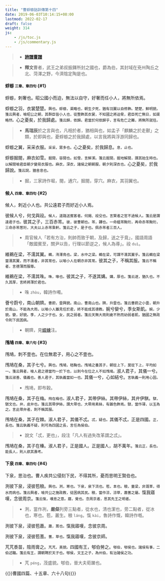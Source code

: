 ```yaml
---
title: "曹蜉蝣詁訓傳第十四"
date: 2019-06-03T10:14:15+08:00
lastmod: 2022-02-17
draft: false
weight: 314
js:
    - /js/toc.js
    - /js/commentary.js
---
```



> - [**詩譜曹譜**](../shi-pu/#14)

> - **釋文**曹者，武王之弟叔振鐸所封之國也，爵為伯，其封域在兗州陶丘之北、菏澤之野，今濟陰定陶是也。


#### 蜉蝣 <small>三章、章四句</small> {#1}

蜉蝣，刺奢也。昭公國小而迫，無法以自守，好奢而任小人，將無所依焉。

蜉蝣之羽，衣裳楚楚。<small>興也。蜉蝣，渠略也，朝生夕死，猶有羽翼以自修飾。楚楚，鮮明貌。箋云興者，喻昭公之朝，其群臣皆小人也，徒整飾其衣裳，不知國之將迫脅，君臣死亡無日，如渠略然。</small>心之憂矣，於我歸處。<small>箋云歸，依歸。君當於何依歸乎，言有危亡之難，將無所就往。</small>

> - **馬瑞辰**於之言與也，凡相於者，猶相與也，如孟子「麒麟之於走獸」之類，於即與也，憂蜉蝣之於我歸處，以言我將與浮游同歸也。

蜉蝣之翼，采采衣服。<small>采采，眾多也。</small>心之憂矣，於我歸息。<small>息，止也。</small>

蜉蝣掘閱，麻衣如雪。<small>掘閱，容閱也。如雪，言鮮潔。箋云掘閱，掘地解閱，謂其始生時也。以解閱喻君臣朝夕變易衣服也。麻衣，深衣，諸侯之朝朝服，朝夕則深衣也。</small>心之憂矣，於我歸說。<small>箋云說，猶舍息也。</small>

> - 掘，三家詩作堀，閱，通穴，掘閱，穿穴。麻衣，其羽翼也。


#### 候人 <small>四章、章四句</small> {#2}

候人，刺近小人也。共公遠君子而好近小人焉。

彼候人兮，何戈與祋。<small>候人，道路送賓客者。何揭、祋殳也。言賢者之官不過候人。箋云是謂遠君子也。</small>彼其之子，三百赤芾。<small>彼，彼曹朝也。芾，韠也。一命縕芾黝珩，再命赤芾黝珩，三命赤芾葱珩，大夫以上赤芾乘軒。箋云之子，是子也。佩赤芾者三百人。</small>

> - 周官候人「若有方治，則帥而致于朝，及歸，送之于竟」，國語周語「敵國賓至，關尹以告，行理以節逆之，候人為導」。祋 `duì`。

維鵜在梁，不濡其翼。<small>鵜，洿澤鳥也。梁，水中之梁。鵜在梁，可謂不濡其翼乎。箋云鵜在梁當濡其翼，而不濡者，非其常也，以喻小人在朝亦非其常。</small>彼其之子，不稱其服。<small>箋云不稱者，言德薄而服尊。</small>

維鵜在梁，不濡其咮。<small>咮，喙也。</small>彼其之子，不遂其媾。<small>媾，厚也。箋云遂，猶久也。不久其厚，言終將薄於君也。</small>

> - 咮 `zhòu`，韓詩作噣。

薈兮蔚兮，南山朝隮。<small>薈蔚，雲興貌。南山，曹南山也。隮，升雲也。箋云薈蔚之小雲，朝升於南山，不能為大雨，以喻小人雖見任於君，終不能成其德教。</small>婉兮孌兮，季女斯飢。<small>婉，少貌。孌，好貌。季，人之少子也。女，民之弱者。箋云天無大雨則歲不熟而幼弱者飢，猶國之無政令則下民困病。</small>

> - 朝隮，見[蝃蝀](../04/#7)注。


#### 鳲鳩 <small>四章、章六句</small> {#3}

鳲鳩，刺不壹也。在位無君子，用心之不壹也。<small></small>

鳲鳩在桑，其子七兮。<small>興也。鳲鳩，秸鞠也。鳲鳩之養其子，朝從上下，莫從下上，平均如一。箋云興者，喻人君之德當均一於下也，以刺今在位之人不如鳲鳩。</small>淑人君子，其儀一兮。<small>箋云淑善、儀義也。善人君子，其執義當如一也。</small>其儀一兮，心如結兮。<small>言執義一則用心固。</small>

> - 鳲鳩，即布穀。

鳲鳩在桑，其子在梅。<small>飛在梅也。</small>淑人君子，其帶伊絲。其帶伊絲，其弁伊騏。<small>騏，騏文也。弁，皮弁也。箋云其帶伊絲，謂大帶也，大帶用素絲，有雜色飾焉。騏，當作𤪌，以玉為之。言此帶弁者，刺不稱其服。</small>

鳲鳩在桑，其子在棘。淑人君子，其儀不忒。<small>忒，疑也。</small>其儀不忒，正是四國。<small>正，長也。箋云執義不疑，則可為四國之長，言任為侯伯。</small>

> - 說文「忒，更也」，段注「凡人有過失改革謂之忒」。

鳲鳩在桑，其子在榛。淑人君子，正是國人。正是國人，胡不萬年。<small>箋云正，長也。能長人，則人欲其壽考。</small>


#### 下泉 <small>四章、章四句</small> {#4}

下泉，思治也。曹人疾共公侵刻下民，不得其所，憂而思明王賢伯也。

洌彼下泉，浸彼苞稂。<small>興也。洌，寒也。下泉，泉下流也。苞，本也。稂，童梁，非溉草，得水而病也。箋云興者，喻共公之施政教，徒困病其民。稂，當作涼，涼草，蕭蓍之屬。</small>愾我寤嘆，念彼周京。<small>箋云愾，嘆息之意。寤，覺也。念周京者，思其先王之明者。</small>

> - 洌，當作冽，**嚴粲**列旁三點者，從水也，清也潔也，旁二點者，從冰也，寒也。苞，叢生。稂 `láng`。愾 `kài`，魯詩作慨，韓詩作嘅。

洌彼下泉，浸彼苞蕭。<small>蕭，蒿也。</small>愾我寤嘆，念彼京周。

洌彼下泉，浸彼苞蓍。<small>蓍，草也。</small>愾我寤嘆，念彼京師。

芃芃黍苗，陰雨膏之。<small>芃芃，美貌。</small>四國有王，郇伯勞之。<small>郇伯，郇侯也。諸侯有事，二伯述職。箋云有王，謂朝聘於天子也。郇侯，文王之子，為州伯，有治諸侯之功。</small>

> - 芃 `péng`，茂盛貌。郇伯，晉大夫荀躒也。


{{<sign>}}曹國四篇、十五章、六十八句{{</sign>}}